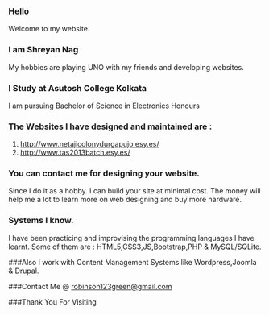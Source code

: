 ### Hello
Welcome to my website.

### I am Shreyan Nag
My hobbies are playing UNO with my friends and developing websites.

### I Study at Asutosh College Kolkata
I am pursuing Bachelor of Science in Electronics Honours 

### The Websites I have designed and maintained are :
1. http://www.netajicolonydurgapujo.esy.es/
2. http://www.tas2013batch.esy.es/

### You can contact me for designing your website.
Since I do it as a hobby. I can build your site at minimal cost. The money will help me a lot to learn more on web designing and buy more hardware.

### Systems I know.
I have been practicing and improvising the programming languages I have learnt. Some of them are : HTML5,CSS3,JS,Bootstrap,PHP & MySQL/SQLite.

###Also
I work with Content Management Systems like Wordpress,Joomla & Drupal.

###Contact Me @
robinson123green@gmail.com

###Thank You For Visiting 

